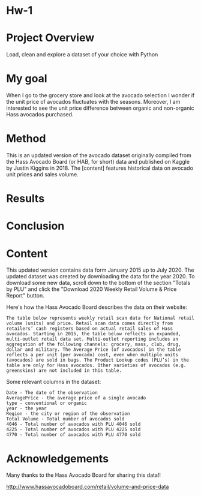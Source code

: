 # Hw-1

# Project Overview
Load, clean and explore a dataset of your choice with Python

# My goal 
When I go to the grocery store and look at the avocado selection I wonder if the unit price of avocados fluctuates with the seasons. Moreover, I am interested to see the unit price difference between organic and non-organic Hass avocados purchased.

# Method
This is an updated version of the avocado dataset originally compiled from the Hass Avocado Board (or HAB, for short) data and published on Kaggle by Justin Kiggins in 2018. The [content] features historical data on avocado unit prices and sales volume. 
# Results

# Conclusion

# Content
This updated version contains data form January 2015 up to July 2020. The updated dataset was created by downloading the data for the year 2020. To download some new data, scroll down to the bottom of the section "Totals by PLU" and click the "Download 2020 Weekly Retail Volume & Price Report" button. 

Here's how the Hass Avocado Board describes the data on their website:

    The table below represents weekly retail scan data for National retail volume (units) and price. Retail scan data comes directly from retailers’ cash registers based on actual retail sales of Hass avocados. Starting in 2015, the table below reflects an expanded, multi-outlet retail data set. Multi-outlet reporting includes an aggregation of the following channels: grocery, mass, club, drug, dollar and military. The Average Price (of avocados) in the table reflects a per unit (per avocado) cost, even when multiple units (avocados) are sold in bags. The Product Lookup codes (PLU’s) in the table are only for Hass avocados. Other varieties of avocados (e.g. greenskins) are not included in this table.

Some relevant columns in the dataset:

    Date - The date of the observation
    AveragePrice - the average price of a single avocado
    type - conventional or organic
    year - the year
    Region - the city or region of the observation
    Total Volume - Total number of avocados sold
    4046 - Total number of avocados with PLU 4046 sold
    4225 - Total number of avocados with PLU 4225 sold
    4770 - Total number of avocados with PLU 4770 sold

# Acknowledgements

Many thanks to the Hass Avocado Board for sharing this data!!

http://www.hassavocadoboard.com/retail/volume-and-price-data

